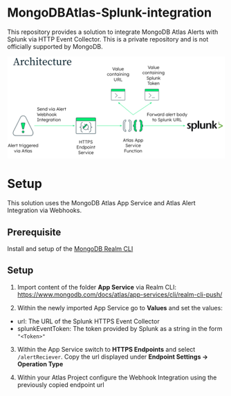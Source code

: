 # MongoDBAtlas-Splunk-integration

This repository provides a solution to integrate MongoDB Atlas Alerts with Splunk via HTTP Event Collector.
This is a private repository and is not officially supported by MongoDB.

![Architecture](images/Architecture.png?raw=true "Architecture")

# Setup

This solution uses the MongoDB Atlas App Service and Atlas Alert Integration via Webhooks.

## Prerequisite

Install and setup of the [MongoDB Realm CLI](https://www.mongodb.com/docs/atlas/app-services/cli/)

## Setup

1. Import content of the folder **App Service** via Realm CLI: https://www.mongodb.com/docs/atlas/app-services/cli/realm-cli-push/

2. Within the newly imported App Service go to **Values** and set the values:

- url: The URL of the Splunk HTTPS Event Collector
- splunkEventToken: The token provided by Splunk as a string in the form `"<Token>"`

3. Within the App Service switch to **HTTPS Endpoints** and select `/alertReciever`. Copy the url displayed under **Endpoint Settings -> Operation Type**

4. Within your Atlas Project configure the Webhook Integration using the previously copied endpoint url
